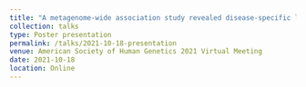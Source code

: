 ```yaml
---
title: "A metagenome-wide association study revealed disease-specific landscape of the gut microbiome of systemic lupus erythematosus in Japanese"
collection: talks
type: Poster presentation
permalink: /talks/2021-10-18-presentation
venue: American Society of Human Genetics 2021 Virtual Meeting
date: 2021-10-18
location: Online
---
```

